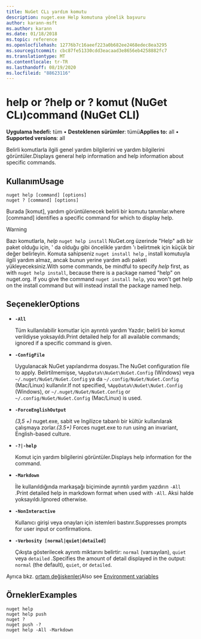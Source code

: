 ```yaml
---
title: NuGet CLı yardım komutu
description: nuget.exe Help komutuna yönelik başvuru
author: karann-msft
ms.author: karann
ms.date: 01/18/2018
ms.topic: reference
ms.openlocfilehash: 12776b7c16aeef223a0b682ee2468edec8ea3295
ms.sourcegitcommit: cbc87fe51330cdd3eacaad3e8656eb4258882fc7
ms.translationtype: MT
ms.contentlocale: tr-TR
ms.lasthandoff: 08/19/2020
ms.locfileid: "88623116"
---
```

# <a name="help-or--command-nuget-cli"></a><span data-ttu-id="e7cd7-103">help or ?</span><span class="sxs-lookup"><span data-stu-id="e7cd7-103">help or ?</span></span> <span data-ttu-id="e7cd7-104">komut (NuGet CLı)</span><span class="sxs-lookup"><span data-stu-id="e7cd7-104">command (NuGet CLI)</span></span>

<span data-ttu-id="e7cd7-105">**Uygulama hedefi:** tüm &bullet; **Desteklenen sürümler**: tümü</span><span class="sxs-lookup"><span data-stu-id="e7cd7-105">**Applies to:** all &bullet; **Supported versions**: all</span></span>

<span data-ttu-id="e7cd7-106">Belirli komutlarla ilgili genel yardım bilgilerini ve yardım bilgilerini görüntüler.</span><span class="sxs-lookup"><span data-stu-id="e7cd7-106">Displays general help information and help information about specific commands.</span></span>

## <a name="usage"></a><span data-ttu-id="e7cd7-107">Kullanım</span><span class="sxs-lookup"><span data-stu-id="e7cd7-107">Usage</span></span>

```cli
nuget help [command] [options]
nuget ? [command] [options]
```

<span data-ttu-id="e7cd7-108">Burada [komut], yardım görüntülenecek belirli bir komutu tanımlar.</span><span class="sxs-lookup"><span data-stu-id="e7cd7-108">where [command] identifies a specific command for which to display help.</span></span>

> [!Warning]
> <span data-ttu-id="e7cd7-109">Bazı komutlarla, *help* `nuget help install` NuGet.org üzerinde "Help" adlı bir paket olduğu için, ' da olduğu gibi öncelikle yardım 'ı belirtmek için küçük bir değer belirleyin. Komuta sahipseniz `nuget install help` , install komutuyla ilgili yardım almaz, ancak bunun yerine yardım adlı paketi yükleyeceksiniz.</span><span class="sxs-lookup"><span data-stu-id="e7cd7-109">With some commands, be mindful to specify *help* first, as with `nuget help install`, because there is a package named "help" on nuget.org. If you give the command `nuget install help`, you won't get help on the install command but will instead install the package named help.</span></span>

## <a name="options"></a><span data-ttu-id="e7cd7-110">Seçenekler</span><span class="sxs-lookup"><span data-stu-id="e7cd7-110">Options</span></span>

- **`-All`**

  <span data-ttu-id="e7cd7-111">Tüm kullanılabilir komutlar için ayrıntılı yardım Yazdır; belirli bir komut verildiyse yoksayıldı.</span><span class="sxs-lookup"><span data-stu-id="e7cd7-111">Print detailed help for all available commands; ignored if a specific command is given.</span></span>

- **`-ConfigFile`**

  <span data-ttu-id="e7cd7-112">Uygulanacak NuGet yapılandırma dosyası.</span><span class="sxs-lookup"><span data-stu-id="e7cd7-112">The NuGet configuration file to apply.</span></span> <span data-ttu-id="e7cd7-113">Belirtilmemişse, `%AppData%\NuGet\NuGet.Config` (Windows) veya `~/.nuget/NuGet/NuGet.Config` ya da `~/.config/NuGet/NuGet.Config` (Mac/Linux) kullanılır.</span><span class="sxs-lookup"><span data-stu-id="e7cd7-113">If not specified, `%AppData%\NuGet\NuGet.Config` (Windows), or `~/.nuget/NuGet/NuGet.Config` or `~/.config/NuGet/NuGet.Config` (Mac/Linux) is used.</span></span>

- **`-ForceEnglishOutput`**

  <span data-ttu-id="e7cd7-114">*(3,5 +)* nuget.exe, sabit ve Ingilizce tabanlı bir kültür kullanılarak çalışmaya zorlar.</span><span class="sxs-lookup"><span data-stu-id="e7cd7-114">*(3.5+)* Forces nuget.exe to run using an invariant, English-based culture.</span></span>

- **`-?|-help`**

  <span data-ttu-id="e7cd7-115">Komut için yardım bilgilerini görüntüler.</span><span class="sxs-lookup"><span data-stu-id="e7cd7-115">Displays help information for the command.</span></span>

- **`-Markdown`**

  <span data-ttu-id="e7cd7-116">İle kullanıldığında markaşağı biçiminde ayrıntılı yardım yazdırın `-All` .</span><span class="sxs-lookup"><span data-stu-id="e7cd7-116">Print detailed help in markdown format when used with `-All`.</span></span> <span data-ttu-id="e7cd7-117">Aksi halde yoksayıldı.</span><span class="sxs-lookup"><span data-stu-id="e7cd7-117">Ignored otherwise.</span></span>

- **`-NonInteractive`**

  <span data-ttu-id="e7cd7-118">Kullanıcı girişi veya onayları için istemleri bastırır.</span><span class="sxs-lookup"><span data-stu-id="e7cd7-118">Suppresses prompts for user input or confirmations.</span></span>

- **`-Verbosity [normal|quiet|detailed]`**

  <span data-ttu-id="e7cd7-119">Çıkışta gösterilecek ayrıntı miktarını belirtir: `normal` (varsayılan), `quiet` veya `detailed` .</span><span class="sxs-lookup"><span data-stu-id="e7cd7-119">Specifies the amount of detail displayed in the output: `normal` (the default), `quiet`, or `detailed`.</span></span>

<span data-ttu-id="e7cd7-120">Ayrıca bkz. [ortam değişkenleri](cli-ref-environment-variables.md)</span><span class="sxs-lookup"><span data-stu-id="e7cd7-120">Also see [Environment variables](cli-ref-environment-variables.md)</span></span>

## <a name="examples"></a><span data-ttu-id="e7cd7-121">Örnekler</span><span class="sxs-lookup"><span data-stu-id="e7cd7-121">Examples</span></span>

```cli
nuget help
nuget help push
nuget ?
nuget push -?
nuget help -All -Markdown
```
